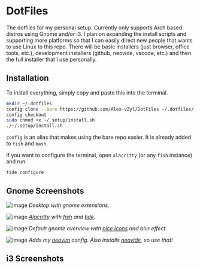 # DotFiles

The dotfiles for my personal setup.  Currently only supports Arch based distros using Gnome and/or i3.  I plan on expanding the install scripts and supporting more platforms so that I can easily direct new people that wants to use Linux to this repo.  There will be basic installers (just browser, office tools, etc.), development installers (github, neovide, vscode, etc.) and then the full installer that I use personally.

## Installation

To install everything, simply copy and paste this into the terminal.

```bash
mkdir ~/.dotfiles
config clone --bare https://github.com/Alex-vZyl/DotFiles ~/.dotfiles/
config checkout
sudo chmod +x ~/.setup/install.sh
./~/.setup/install.sh
```

`config` is an alias that makes using the bare repo easier.  It is already added to `fish` and `bash`.

If you want to configure the terminal, open `alacritty` (or any `fish` instance) and run:

```fish
tide configure
```

## Gnome Screenshots

![image](https://user-images.githubusercontent.com/81622310/181455188-7a945390-8758-4bcf-8d50-ebf0683b19f6.png)
*Desktop with gnome extensions.*

![image](https://user-images.githubusercontent.com/81622310/181454707-cb86d1ae-7eef-4793-8a4f-6f6e17c0e2d5.png)
*[Alacritty](https://github.com/alacritty/alacritty) with [fish](https://github.com/fish-shell/fish-shell) and [tide](https://github.com/IlanCosman/tide).*

![image](https://user-images.githubusercontent.com/81622310/181458526-bda18060-eaa5-4119-a90f-eb8f80d81431.png)
*Default gnome overview with [nice icons](https://github.com/PapirusDevelopmentTeam/papirus-icon-theme) and blur effect.*

![image](https://user-images.githubusercontent.com/81622310/179122222-5815861b-6082-4fa6-b9be-4c14da944f65.png)
*Adds my [neovim](https://github.com/neovim/neovim) config.  Also installs [neovide](https://github.com/neovide/neovide), so use that!*

## i3 Screenshots
